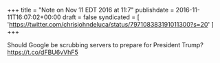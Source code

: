 +++
title = "Note on Nov 11 EDT 2016 at 11:7"
publishdate = 2016-11-11T16:07:02+00:00
draft = false
syndicated = [ 'https://twitter.com/chrisjohndeluca/status/797108383191011300?s=20' ]
+++

Should Google be scrubbing servers to prepare for President Trump? https://t.co/dFBU6vVhF5
